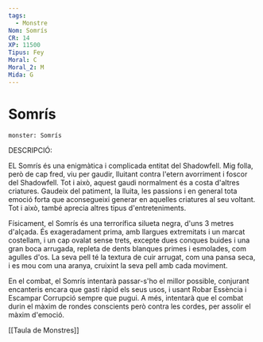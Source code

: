 ```yaml
---
tags:
  - Monstre
Nom: Somrís
CR: 14
XP: 11500
Tipus: Fey
Moral: C
Moral_2: M
Mida: G
---
```

 # Somrís

```statblock
monster: Somrís
```

DESCRIPCIÓ:

EL Somrís és una enigmàtica i complicada entitat del Shadowfell. Mig folla, però de cap fred, viu per gaudir, lluitant contra l'etern avorriment i foscor del Shadowfell. Tot i això, aquest gaudi normalment és a costa d'altres criatures. Gaudeix del patiment, la lluita, les passions i en general tota emoció forta que aconsegueixi generar en aquelles criatures al seu voltant. Tot i això, també aprecia altres tipus d'entreteniments.

Físicament, el Somrís és una terrorífica silueta negra, d'uns 3 metres d'alçada. És exageradament prima, amb llargues extremitats i un marcat costellam, i un cap ovalat sense trets, excepte dues conques buides i una gran boca arrugada, repleta de dents blanques primes i esmolades, com agulles d'os.
La seva pell té la textura de cuir arrugat, com una pansa seca, i es mou com una aranya, cruixint la seva pell amb cada moviment.

En el combat, el Somrís intentarà passar-s'ho el millor possible, conjurant encanteris encara que gasti ràpid els seus usos, i usant Robar Essència i Escampar Corrupció sempre que pugui. A més, intentarà que el combat durin el màxim de rondes conscients però contra les cordes, per assolir el màxim d'emoció.

[[Taula de Monstres]]



